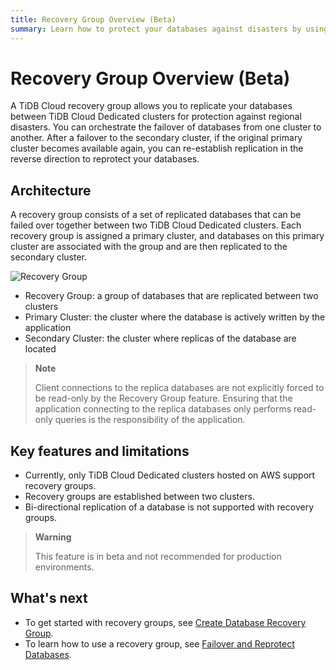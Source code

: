 ```yaml
---
title: Recovery Group Overview (Beta)
summary: Learn how to protect your databases against disasters by using TiDB Cloud recovery groups.
---
```


# Recovery Group Overview (Beta)

A TiDB Cloud recovery group allows you to replicate your databases between TiDB Cloud Dedicated clusters for protection against regional disasters. You can orchestrate the failover of databases from one cluster to another. After a failover to the secondary cluster, if the original primary cluster becomes available again, you can re-establish replication in the reverse direction to reprotect your databases.

## Architecture

A recovery group consists of a set of replicated databases that can be failed over together between two TiDB Cloud Dedicated clusters. Each recovery group is assigned a primary cluster, and databases on this primary cluster are associated with the group and are then replicated to the secondary cluster.

![Recovery Group](https://docs-download.pingcap.com/media/images/docs/tidb-cloud/recovery-group/recovery-group-overview.png)

- Recovery Group: a group of databases that are replicated between two clusters
- Primary Cluster: the cluster where the database is actively written by the application
- Secondary Cluster: the cluster where replicas of the database are located

> **Note**
>
> Client connections to the replica databases are not explicitly forced to be read-only by the Recovery Group feature. Ensuring that the application connecting to the replica databases only performs read-only queries is the responsibility of the application.

## Key features and limitations

- Currently, only TiDB Cloud Dedicated clusters hosted on AWS support recovery groups.
- Recovery groups are established between two clusters.
- Bi-directional replication of a database is not supported with recovery groups.

> **Warning**
>
> This feature is in beta and not recommended for production environments.

## What's next

- To get started with recovery groups, see [Create Database Recovery Group](/tidb-cloud/recovery-group-get-started.md).
- To learn how to use a recovery group, see [Failover and Reprotect Databases](/tidb-cloud/recovery-group-failover.md).
